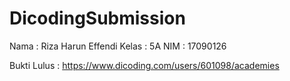 # DicodingSubmission

Nama  : Riza Harun Effendi
Kelas : 5A
NIM   : 17090126


Bukti Lulus : 
https://www.dicoding.com/users/601098/academies

